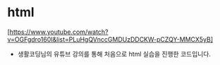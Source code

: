 # html
[https://www.youtube.com/watch?v=OGFgdro160I&list=PLuHgQVnccGMDUzDDCKW-pCZQY-MMCX5yB] 
- 생활코딩님의 유튜브 강의를 통해 처음으로 html 실습을 진행한 코드입니다.

